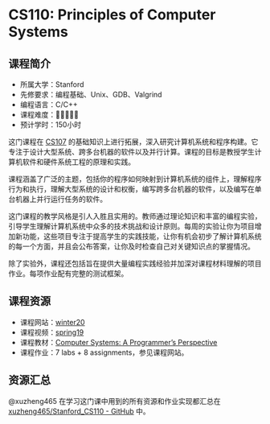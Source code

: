 # CS110: Principles of Computer Systems

## 课程简介

- 所属大学：Stanford
- 先修要求：编程基础、Unix、GDB、Valgrind
- 编程语言：C/C++
- 课程难度：🌟🌟🌟🌟🌟
- 预计学时：150小时

这门课程在 [CS107](https://web.stanford.edu/class/archive/cs/cs107/cs107.1246/calendar) 的基础知识上进行拓展，深入研究计算机系统和程序构建。它专注于设计大型系统、跨多台机器的软件以及并行计算。课程的目标是教授学生计算机软件和硬件系统工程的原理和实践。

课程涵盖了广泛的主题，包括你的程序如何映射到计算机系统的组件上，理解程序行为和执行，理解大型系统的设计和权衡，编写跨多台机器的软件，以及编写在单台机器上并行运行任务的软件。

这门课程的教学风格是引人入胜且实用的。教师通过理论知识和丰富的编程实验，引导学生理解计算机系统中众多的技术挑战和设计原则。每周的实验让你为项目增加新功能，这些项目专注于提高学生的实践技能，让你有机会初步了解计算机系统的每一个方面，并且会公布答案，让你及时检查自己对关键知识点的掌握情况。

除了实验外，课程还包括旨在提供大量编程实践经验并加深对课程材料理解的项目作业。每项作业配有完整的测试框架。

## 课程资源

- 课程网站：[winter20](https://web.stanford.edu/class/archive/cs/cs110/cs110.1204/)
- 课程视频：[spring19](https://www.youtube.com/playlist?list=PLai-xIlqf4JmTNR9aPCwIAOySs1GOm8sQ)
- 课程教材：[Computer Systems: A Programmer’s Perspective](https://www.cs.sfu.ca/~ashriram/Courses/CS295/assets/books/CSAPP_2016.pdf)
- 课程作业：7 labs + 8 assignments，参见课程网站。

## 资源汇总

@xuzheng465 在学习这门课中用到的所有资源和作业实现都汇总在 [xuzheng465/Stanford_CS110 - GitHub](https://github.com/xuzheng465/Stanford_CS110) 中。
